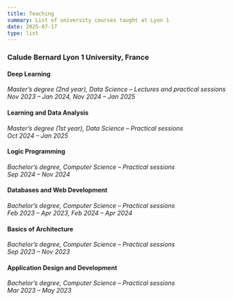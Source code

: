 ```yaml
---
title: Teaching
summary: List of university courses taught at Lyon 1
date: 2025-07-17
type: list
---
```



### Calude Bernard Lyon 1 University, France

#### Deep Learning
  *Master’s degree (2nd year), Data Science – Lectures and practical sessions*  
  _Nov 2023 – Jan 2024, Nov 2024 – Jan 2025_

#### Learning and Data Analysis
  *Master’s degree (1st year), Data Science – Practical sessions*  
  _Oct 2024 – Jan 2025_

#### Logic Programming
  *Bachelor’s degree, Computer Science – Practical sessions*  
  _Sep 2024 – Nov 2024_

#### Databases and Web Development
  *Bachelor’s degree, Computer Science – Practical sessions*  
  _Feb 2023 – Apr 2023, Feb 2024 – Apr 2024_

#### Basics of Architecture 
  *Bachelor’s degree, Computer Science – Practical sessions*  
  _Sep 2023 – Nov 2023_

#### Application Design and Development 
  *Bachelor’s degree, Computer Science – Practical sessions*  
  _Mar 2023 – May 2023_